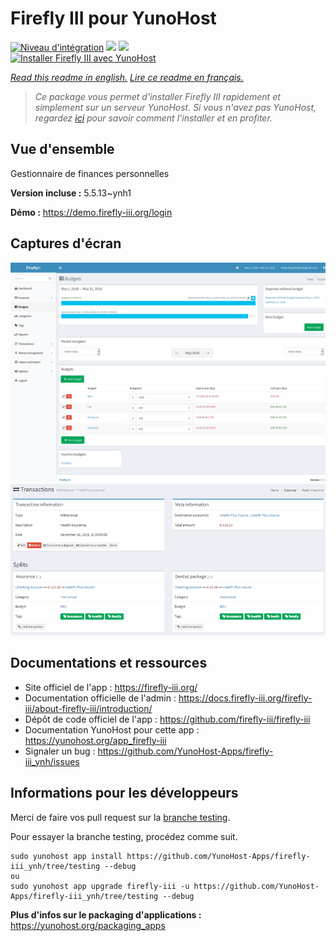 # Firefly III pour YunoHost

[![Niveau d'intégration](https://dash.yunohost.org/integration/firefly-iii.svg)](https://dash.yunohost.org/appci/app/firefly-iii) ![](https://ci-apps.yunohost.org/ci/badges/firefly-iii.status.svg) ![](https://ci-apps.yunohost.org/ci/badges/firefly-iii.maintain.svg)  
[![Installer Firefly III avec YunoHost](https://install-app.yunohost.org/install-with-yunohost.svg)](https://install-app.yunohost.org/?app=firefly-iii)

*[Read this readme in english.](./README.md)*
*[Lire ce readme en français.](./README_fr.md)*

> *Ce package vous permet d'installer Firefly III rapidement et simplement sur un serveur YunoHost.
Si vous n'avez pas YunoHost, regardez [ici](https://yunohost.org/#/install) pour savoir comment l'installer et en profiter.*

## Vue d'ensemble

Gestionnaire de finances personnelles

**Version incluse :** 5.5.13~ynh1

**Démo :** https://demo.firefly-iii.org/login

## Captures d'écran

![](./doc/screenshots/budget.png)
![](./doc/screenshots/ff2.png)

## Documentations et ressources

* Site officiel de l'app : https://firefly-iii.org/
* Documentation officielle de l'admin : https://docs.firefly-iii.org/firefly-iii/about-firefly-iii/introduction/
* Dépôt de code officiel de l'app : https://github.com/firefly-iii/firefly-iii
* Documentation YunoHost pour cette app : https://yunohost.org/app_firefly-iii
* Signaler un bug : https://github.com/YunoHost-Apps/firefly-iii_ynh/issues

## Informations pour les développeurs

Merci de faire vos pull request sur la [branche testing](https://github.com/YunoHost-Apps/firefly-iii_ynh/tree/testing).

Pour essayer la branche testing, procédez comme suit.
```
sudo yunohost app install https://github.com/YunoHost-Apps/firefly-iii_ynh/tree/testing --debug
ou
sudo yunohost app upgrade firefly-iii -u https://github.com/YunoHost-Apps/firefly-iii_ynh/tree/testing --debug
```

**Plus d'infos sur le packaging d'applications :** https://yunohost.org/packaging_apps